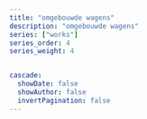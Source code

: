 ```yaml
---
title: "omgebouwde wagens"
description: "omgebouwde wagens"
series: ["works"]
series_order: 4
series_weight: 4


cascade:
  showDate: false
  showAuthor: false
  invertPagination: false
---
```

